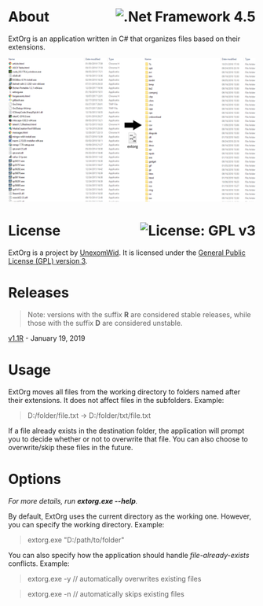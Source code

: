 # About <a href="https://docs.microsoft.com/en-us/dotnet/framework/whats-new/#v45"><img align="right" src="https://img.shields.io/badge/.Net%20Framework-4.5-5C2D91?logo=.net" alt=".Net Framework 4.5" /></a>

ExtOrg is an application written in C# that organizes files based on their extensions.

![Example](img/example.png)

# License <a href="https://github.com/UnexomWid/ExtOrg/blob/master/LICENSE"><img align="right" src="https://img.shields.io/badge/License-GPLv3-blue.svg" alt="License: GPL v3" /></a>

ExtOrg is a project by [UnexomWid](http://unexomwid.github.io). It is licensed under the [General Public License (GPL) version 3](https://www.gnu.org/licenses/gpl-3.0.en.html).

# Releases

>Note: versions with the suffix **R** are considered stable releases, while those with the suffix **D** are considered unstable.

[v1.1R](https://github.com/UnexomWid/ExtOrg/releases/tag/v1.1R) - January 19, 2019

# Usage

ExtOrg moves all files from the working directory to folders named after their extensions. It does not affect files in the subfolders. Example:
>D:/folder/file.txt -> D:/folder/txt/file.txt

If a file already exists in the destination folder, the application will prompt you to decide whether or not to overwrite that file. You can also choose to overwrite/skip these files in the future.

# Options

*For more details, run **extorg.exe --help**.*

By default, ExtOrg uses the current directory as the working one. However, you can specify the working directory. Example:
>extorg.exe "D:/path/to/folder"

You can also specify how the application should handle *file-already-exists* conflicts. Example:
>extorg.exe -y // automatically overwrites existing files

>extorg.exe -n // automatically skips existing files